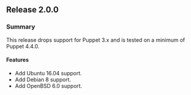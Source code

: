 ## Release 2.0.0

### Summary

This release drops support for Puppet 3.x and is tested on a minimum of Puppet
4.4.0.

#### Features

- Add Ubuntu 16.04 support.
- Add Debian 8 support.
- Add OpenBSD 6.0 support.
